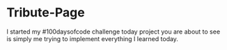 # Tribute-Page
I started my #100daysofcode challenge today project you are about to see is simply me trying to implement everything I learned today.
